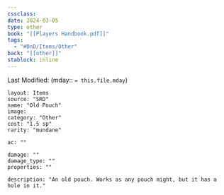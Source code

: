 ```yaml
---
cssclass: 
date: 2024-03-05
type: other
book: "[[Players Handbook.pdf]]"
tags:
  - "#DnD/Items/Other"
back: "[[other]]"
stablock: inline
---
```

Last Modified: (mday:: `= this.file.mday`)


```statblock
layout: Items
source: "SRD"
name: "Old Pouch"
image: 
category: "Other"
cost: "1.5 sp"
rarity: "mundane"

ac: ""

damage: ""
damage_type: ""
properties: ""

description: "An old pouch. Works as any pouch might, but it has a hole in it."
```